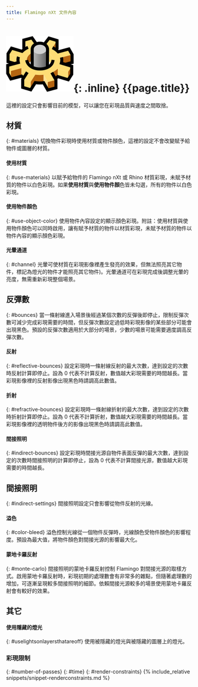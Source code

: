 ```yaml
---
title: Flamingo nXt 文件內容
---
```



# ![images/options.svg](images/options.svg){: .inline} {{page.title}}
這裡的設定只會影響目前的模型，可以讓您在彩現品質與速度之間取捨。

## 材質
{: #materials}
切換物件彩現時使用材質或物件顏色，這裡的設定不會改變賦予給物件或圖層的材質。

#### 使用材質
{: #use-materials}
以賦予給物件的 Flamingo nXt 或 Rhino 材質彩現，未賦予材質的物件以白色彩現。如果**使用材質**與**使用物件顏**色皆未勾選，所有的物件以白色彩現。

#### 使用物件顏色
{: #use-object-color}
使用物件內容設定的顯示顏色彩現。附註：使用材質與使用物件顏色可以同時啟用，讓有賦予材質的物件以材質彩現，未賦予材質的物件以物件內容的顯示顏色彩現。

#### 光暈通道
{: #channel}
光暈可使材質在彩現影像裡產生發亮的效果，但無法照亮其它物件，標記為燈光的物件才能照亮其它物件)。光暈通道可在彩現完成後調整光暈的亮度，無需重新彩現整個場景。

## 反彈數
{: #bounces}
當一條射線進入場景後經過某個次數的反彈後即停止，限制反彈次數可減少完成彩現需要的時間，但反彈次數設定過低時彩現影像的某些部分可能會出現黑色。預設的反彈次數適用於大部分的場景，少數的場景可能需要適度調高反彈次數。

#### 反射
{: #reflective-bounces}
設定彩現時一條射線反射的最大次數，達到設定的次數時反射計算即停止。設為 0 代表不計算反射，數值越大彩現需要的時間越長。當彩現影像裡的反射影像出現黑色時請調高此數值。

#### 折射
{: #refractive-bounces}
設定彩現時一條射線折射的最大次數，達到設定的次數時折射計算即停止。設為 0 代表不計算折射，數值越大彩現需要的時間越長。當彩現影像裡的透明物件後方的影像出現黑色時請調高此數值。

#### 間接照明
{: #indirect-bounces}
設定彩現時間接光源自物件表面反彈的最大次數，達到設定的次數時間接照明的計算即停止，設為 0 代表不計算間接光源，數值越大彩現需要的時間越長。

## 間接照明
{: #indirect-settings}
間接照明設定只會影響從物件反射的光線。

#### 溢色
{: #color-bleed}
溢色控制光線從一個物件反彈時，光線顏色受物件顏色的影響程度。預設為最大值，將物件顏色對間接光源的影響最大化。  

#### 蒙地卡羅反射
{: #monte-carlo}
間接照明的蒙地卡羅反射控制 Flamingo 對間接光源的取樣方式。啟用蒙地卡羅反射時，彩現初期的處理數會有非常多的雜點，但隨著處理數的增加，可逐漸呈現較多間接照明的細節。依賴間接光源較多的場景使用蒙地卡羅反射會有較好的效果。

## 其它

#### 使用隱藏的燈光
{: #uselightsonlayersthatareoff}
使用被隱藏的燈光與被隱藏的圖層上的燈光。

### 彩現限制
{: #number-of-passes}
{: #time}
{: #render-constraints}
{% include_relative snippets/snippet-renderconstraints.md %}
